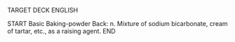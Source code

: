 TARGET DECK
ENGLISH

START
Basic
Baking-powder
Back: n. Mixture of sodium bicarbonate, cream of tartar, etc., as a raising agent.
END
